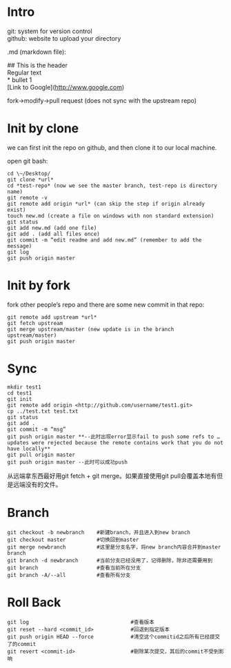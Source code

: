# Intro
git: system for version control  
github: website to upload your directory

.md (markdown file):

\#\# This is the header  
Regular text  
\* bullet 1  
\[Link to Google\](http://www.google.com)  

fork-&gt;modify-&gt;pull request (does not sync with the upstream repo)

# Init by clone
we can first init the repo on github, and then clone it to our local
machine.

open git bash:  
```shell
cd \~/Desktop/
git clone *url*
cd *test-repo* (now we see the master branch, test-repo is directory
name)
git remote -v
git remote add origin *url* (can skip the step if origin already exist)
touch new.md (create a file on windows with non standard extension)
git status
git add new.md (add one file)
git add . (add all files once)
git commit -m “edit readme and add new.md” (remember to add the message)
git log
git push origin master
```

# Init by fork
fork other people’s repo and there are some new commit in that repo:  
```shell
git remote add upstream *url*
git fetch upstream
git merge upstream/master (new update is in the branch upstream/master)
git push origin master
```

# Sync
```
mkdir test1
cd test1
git init
git remote add origin <http://github.com/username/test1.git>
cp ../test.txt test.txt
git status
git add .
git commit -m “msg”
git push origin master **--此时出现error显示fail to push some refs to …
updates were rejected because the remote contains work that you do not
have locally**
git pull origin master
git push origin master --此时可以成功push
```
从远端拿东西最好用git fetch + git merge。如果直接使用git pull会覆盖本地有但是远端没有的文件。  


# Branch
```
git checkout -b newbranch    #新建branch，并且进入到new branch
git checkout master          #切换回到master
git merge newbranch          #这里是分支名字，将new branch内容合并到master branch
git branch -d newbranch      #当前分支已经没用了，记得删除，除非还需要用到
git branch                   #查看当前所在分支
git branch -A/--all          #查看所有分支
```

# Roll Back
```
git log                                 #查看版本
git reset --hard <commit_id>            #回退到指定版本
git push origin HEAD --force            #清空这个commitid之后所有已经提交了的commit
git revert <commit-id>                  #剔除某次提交，其后的commit不受到影响
```

